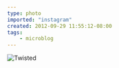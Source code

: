 ```yaml
---
type: photo
imported: "instagram"
created: 2012-09-29 11:55:12-08:00
tags:
    - microblog
---
```

![Twisted](/media/images/photos/2012/09/57d57132e1482f28ff596006a484947f.jpg)

